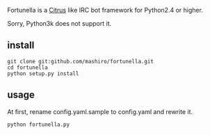 Fortunella is a [Citrus](http://coderepos.org/share/wiki/Citrus) like IRC bot framework for Python2.4 or higher.

Sorry, Python3k does not support it.

## install

    git clone git:github.com/mashiro/fortunella.git
	cd fortunella
	python setup.py install

## usage

At first, rename config.yaml.sample to config.yaml and rewrite it.

    python fortunella.py

